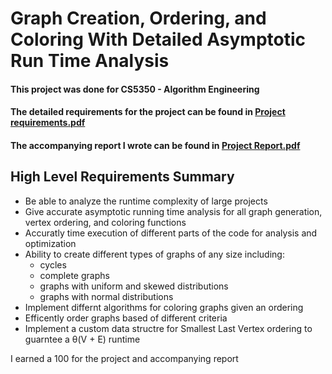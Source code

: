# Graph Creation, Ordering, and Coloring With Detailed Asymptotic Run Time Analysis

#### This project was done for CS5350 - Algorithm Engineering
#### The detailed requirements for the project can be found in [Project requirements.pdf](Project_requirements.pdf)
#### The accompanying report I wrote can be found in [Project Report.pdf](Project_Report.pdf)

## High Level Requirements Summary
* Be able to analyze the runtime complexity of large projects
* Give accurate asymptotic running time analysis for all graph generation, vertex ordering, and coloring functions
* Accuratly time execution of different parts of the code for analysis and optimization
* Ability to create different types of graphs of any size including:
  * cycles
  * complete graphs
  * graphs with uniform and skewed distributions
  * graphs with normal distributions
* Implement differnt algorithms for coloring graphs given an ordering
* Efficently order graphs based of different criteria
* Implement a custom data structre for Smallest Last Vertex ordering to guarntee a θ(V + E) runtime

I earned a 100 for the project and accompanying report
